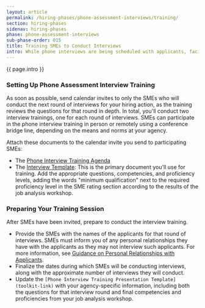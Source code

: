 ```yaml
---
layout: article
permalink: /hiring-phases/phone-assessment-interviews/training/
section: hiring-phases
sidenav: hiring-phases
phase: phone-assessment-interviews
sub-phase-order: 015
title: Training SMEs to Conduct Interviews
intro: While phone interviews are being scheduled with applicants, facilitate a mandatory two-hour interview training for all SMEs who will conduct the next round of interviews. The training should explain how to conduct structured interviews, and then assess the applicant’s proficiency with the required competencies based on their interview responses.
---
```


<p class="usa-intro">
  {{ page.intro }}
</p>

### Setting Up Phone Assessment Interview Training

As soon as possible, send calendar invites to only the SMEs who will conduct the next round of interviews for your hiring action, as the training reviews the questions for that round in depth. In total, you'll conduct two interview trainings, one for each round of interviews. SMEs can participate in the phone interview training in person or remotely using a conference bridge line, depending on the means and norms at your agency.

Attach these documents to the calendar invite you send to participating SMEs:
- The <a href="{{site.baseurl}}/toolkit/phone-assessment-interviews/phone-interview-training-agenda/">Phone Interview Training Agenda</a>
- The <a href="{{ site.baseurl }}/toolkit/assessment-strategy/phone-interview-template.docx">Interview Template</a>: This is the primary document you'll use for training. Add the appropriate questions, competencies, and proficiency levels, adding the words "minimum qualification" next to the required proficiency level in the SME rating section according to the results of the job analysis workshop.

### Preparing Your Training Session

After SMEs have been invited, prepare to conduct the interview training.

- Provide the SMEs with the names of the applicants for that round of interviews. SMEs must inform you of any personal relationships they have with the applicants as they may not interview such applicants. For more information, see <a href="{{site.baseurl}}/toolkit/phone-assessment-interviews/personal-relationships/">Guidance on Personal Relationships with Applicants</a>.
- Finalize the dates during which SMEs will be conducting interviews, along with the approximate number of interviews they will conduct.
- Update the `[Phone Interview Training Presentation Template](toolkit-link)` with your agency-specific information, including both the questions for that interview round and final competencies and proficiencies from your job analysis workshop.
